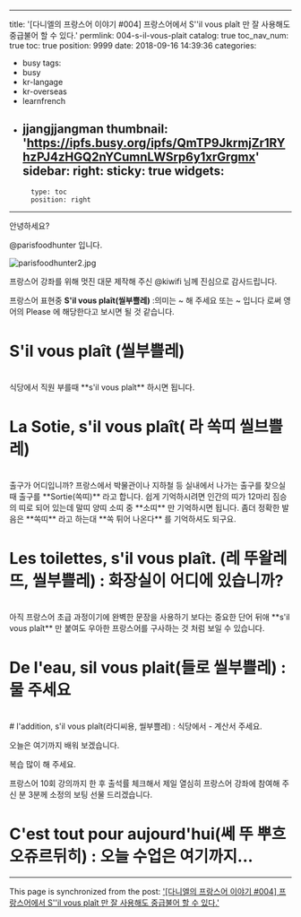 
---
title: '[다니엘의 프랑스어 이야기 #004] 프랑스어에서 S''il  vous plaît 만 잘 사용해도 중급불어 할 수 있다.'
permlink: 004-s-il-vous-plait
catalog: true
toc_nav_num: true
toc: true
position: 9999
date: 2018-09-16 14:39:36
categories:
- busy
tags:
- busy
- kr-langage
- kr-overseas
- learnfrench
- jjangjjangman
thumbnail: 'https://ipfs.busy.org/ipfs/QmTP9JkrmjZr1RYhzPJ4zHGQ2nYCumnLWSrp6y1xrGrgmx'
sidebar:
    right:
        sticky: true
widgets:
    -
        type: toc
        position: right
---


안녕하세요?

@parisfoodhunter 입니다.

![parisfoodhunter2.jpg](https://ipfs.busy.org/ipfs/QmTP9JkrmjZr1RYhzPJ4zHGQ2nYCumnLWSrp6y1xrGrgmx)

프랑스어 강좌를 위해 멋진 대문 제작해 주신 @kiwifi 님께 진심으로 감사드립니다. 

프랑스어 표현중 **S'il vous plaît(씰부쁠레)** :의미는  ~ 해 주세요 또는 ~ 입니다  로써 영어의 Please 에 해당한다고 보시면 될 것 같습니다.

# S'il vous plaît (씰부쁠레)
<br>
식당에서 직원 부를때 **s'il vous plaît** 하시면 됩니다.

# La Sotie, s'il vous plaît( 라 쏙띠 씰브쁠레)
<br>
출구가 어디입니까? 
프랑스에서 박물관이나 지하철 등 실내에서 나가는 출구를 찾으실때 출구를 **Sortie(쏙띠)** 라고 합니다. 쉽게 기억하시려면 인간의 띠가 12마리 짐승의 띠로 되어 있는데 말띠 양띠 소띠 중 **소띠** 만 기억하시면 됩니다.
좀더 정확한 발음은 **쏙띠** 라고 하는대 **쏙 튀어 나온다** 를 기억하셔도 되구요.

# Les toilettes, s'il vous plaît.  (레 뚜왈레뜨, 씰부쁠레) : 화장실이 어디에 있습니까?
<br>
아직 프랑스어 초급 과정이기에 완벽한 문장을 사용하기 보다는 중요한 단어 뒤애 **s'il vous plaît** 만 붙여도 우아한 프랑스어를 구사하는 것 처럼 보일 수 있습니다.

# De l'eau, sil vous plait(들로 씰부쁠레) : 물 주세요
<br>
# l'addition, s'il vous plaît(라디씨용, 씰부쁠레) : 식당에서 - 계산서 주세요. 
<br>

오늘은 여기까지 배워 보겠습니다. 

복습 많이 해 주세요.

프랑스어 10회 강의까지 한 후 출석률 체크해서 제일 열심히 프랑스어 강좌에 참여해 주신 분 3분께 소정의 보팅 선물 드리겠습니다. 

# C'est tout pour aujourd'hui(쎄 뚜 뿌흐 오쥬르뒤히) : 오늘 수업은 여기까지...

- - -

This page is synchronized from the post: ['[다니엘의 프랑스어 이야기 #004] 프랑스어에서 S''il  vous plaît 만 잘 사용해도 중급불어 할 수 있다.'](https://steemit.com/@parisfoodhunter/004-s-il-vous-plait)
